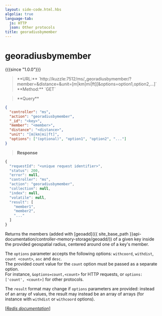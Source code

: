```yaml
---
layout: side-code.html.hbs
algolia: true
language-tab:
  js: HTTP
  json: Other protocols
title: georadiusbymember
---
```


# georadiusbymember

{{{since "1.0.0"}}}


<blockquote class="js">
<p>
**URL:** `http://kuzzle:7512/ms/_georadiusbymember/<key>?member=<member>&distance=<distance>&unit=[m|km|mi|ft][&options=option1,option2,...]`  
**Method:** `GET`
</p>
</blockquote>

<blockquote class="json">
<p>
**Query**
</p>
</blockquote>


```json
{
  "controller": "ms",
  "action": "georadiusbymember",
  "_id": "<key>",
  "member": "<member>",
  "distance": "<distance>",
  "unit": "[m|km|mi|ft]",
  "options": ["(optional)", "option1", "option2", "..."]
}
```

>**Response**

```javascript
{
  "requestId": "<unique request identifier>",
  "status": 200,
  "error": null,
  "controller": "ms",
  "action": "georadiusbymember",
  "collection": null,
  "index": null,
  "volatile": null,
  "result": [
    "member1",
    "member2",
    "..."
  ]
}
```

Returns the members (added with [geoadd]({{ site_base_path }}api-documentation/controller-memory-storage/geoadd/)) of a given key inside the provided geospatial radius, centered around one of a key's member.

The `options` parameter accepts the following options: `withcoord`, `withdist`, `count <count>`, `asc` and `desc`.  
The provided count value for the `count` option must be passed as a separate option.  
For instance, `&options=count,<count>` for HTTP requests, or `options: ['count', <count>]` for other protocols.

The `result` format may change if `options` parameters are provided: instead of an array of values, the result may instead be an array of arrays (for instance with `withdist` or `withcoord` options).

[[_Redis documentation_]](https://redis.io/commands/georadiusbymember)
